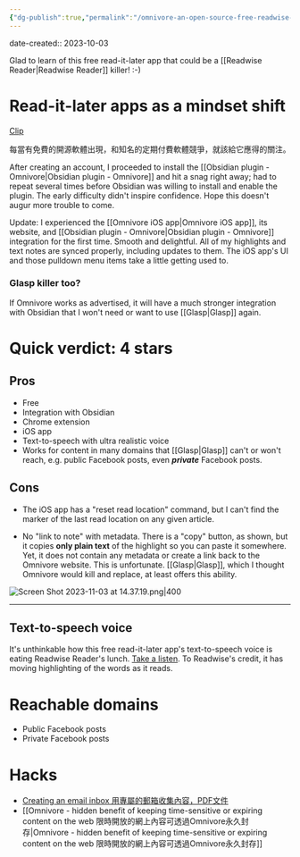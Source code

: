 ```yaml
---
{"dg-publish":true,"permalink":"/omnivore-an-open-source-free-readwise-reader-alternative/","noteIcon":"2"}
---
```


date-created:: 2023-10-03

Glad to learn of this free read-it-later app that could be a [[Readwise Reader\|Readwise Reader]] killer! :-)
# Read-it-later apps as a mindset shift

[Clip](https://youtube.com/clip/UgkxgTn1xElqiG59T6hAIczhPjh_5YsmU0-C?si=ZBBatEj34UZqUqa5)

每當有免費的開源軟體出現，和知名的定期付費軟體競爭，就該給它應得的關注。

After creating an account, I proceeded to install the [[Obsidian plugin - Omnivore\|Obsidian plugin - Omnivore]] and hit a snag right away; had to repeat several times before Obsidian was willing to install and enable the plugin. The early difficulty didn't inspire confidence. Hope this doesn't augur more trouble to come.

Update: I experienced the [[Omnivore iOS app\|Omnivore iOS app]], its website, and [[Obsidian plugin - Omnivore\|Obsidian plugin - Omnivore]] integration for the first time. Smooth and delightful. All of my highlights and text notes are synced properly, including updates to them. The iOS app's UI and those pulldown menu items take a little getting used to.
### Glasp killer too?

If Omnivore works as advertised, it will have a much stronger integration with Obsidian that I won't need or want to use [[Glasp\|Glasp]] again.
# Quick verdict: 4 stars
## Pros

- Free
- Integration with Obsidian
- Chrome extension
- iOS app
- Text-to-speech with ultra realistic voice
- Works for content in many domains that [[Glasp\|Glasp]] can't or won't reach, e.g. public Facebook posts, even ***private*** Facebook posts.
## Cons

- The iOS app has a "reset read location" command, but I can't find the marker of the last read location on any given article.

- No "link to note" with metadata. There is a "copy" button, as shown, but it copies **only plain text** of the highlight so you can paste it somewhere. Yet, it does not contain any metadata or create a link back to the Omnivore website. This is unfortunate. [[Glasp\|Glasp]], which I thought Omnivore would kill and replace, at least offers this ability.

![Screen Shot 2023-11-03 at 14.37.19.png|400](/img/user/_attachments/Screen%20Shot%202023-11-03%20at%2014.37.19.png)

---
## Text-to-speech voice

It's unthinkable how this free read-it-later app's text-to-speech voice is eating Readwise Reader's lunch. [Take a listen](https://youtube.com/clip/UgkxaVVI3Eh-zBEfqsCIdp72DaX7FlTU2sOQ?si=ucT4KxoO6aIjKmsj). To Readwise's credit, it has moving highlighting of the words as it reads.
# Reachable domains 

- Public Facebook posts
- Private Facebook posts
# Hacks

- [Creating an email inbox 用專屬的郵箱收集內容，PDF文件](https://youtube.com/clip/UgkxI_uUePqMBtqZWfGgTvlHVhW-SyP-L_PA?si=C8V9ZwyBFXi5Qe87)
- [[Omnivore - hidden benefit of keeping time-sensitive or expiring content on the web 限時開放的網上內容可透過Omnivore永久封存\|Omnivore - hidden benefit of keeping time-sensitive or expiring content on the web 限時開放的網上內容可透過Omnivore永久封存]]